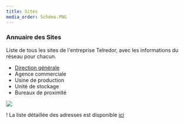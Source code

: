 ```yaml
---
title: Sites
media_order: Schéma.PNG
---
```


### Annuaire des Sites

Liste de tous les sites de l'entreprise Telredor, avec les informations du réseau pour chacun.  

* [Direction générale]()
* Agence commerciale
* Usine de production
* Unité de stockage
* Bureaux de proximité

![](Sch%C3%A9ma.PNG)

! La liste détaillée des adresses est disponible [ici](/addressage-ip/listes-des-adresses)


